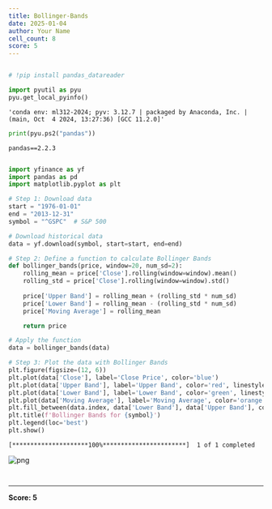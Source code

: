 ```yaml
---
title: Bollinger-Bands
date: 2025-01-04
author: Your Name
cell_count: 8
score: 5
---
```


```python

```


```python
# !pip install pandas_datareader
```


```python
import pyutil as pyu
pyu.get_local_pyinfo()
```




    'conda env: ml312-2024; pyv: 3.12.7 | packaged by Anaconda, Inc. | (main, Oct  4 2024, 13:27:36) [GCC 11.2.0]'




```python
print(pyu.ps2("pandas"))
```

    pandas==2.2.3
    



```python

```


```python
import yfinance as yf
import pandas as pd
import matplotlib.pyplot as plt

# Step 1: Download data
start = "1976-01-01"
end = "2013-12-31"
symbol = "^GSPC"  # S&P 500

# Download historical data
data = yf.download(symbol, start=start, end=end)

# Step 2: Define a function to calculate Bollinger Bands
def bollinger_bands(price, window=20, num_sd=2):
    rolling_mean = price['Close'].rolling(window=window).mean()
    rolling_std = price['Close'].rolling(window=window).std()
    
    price['Upper Band'] = rolling_mean + (rolling_std * num_sd)
    price['Lower Band'] = rolling_mean - (rolling_std * num_sd)
    price['Moving Average'] = rolling_mean

    return price

# Apply the function
data = bollinger_bands(data)

# Step 3: Plot the data with Bollinger Bands
plt.figure(figsize=(12, 6))
plt.plot(data['Close'], label='Close Price', color='blue')
plt.plot(data['Upper Band'], label='Upper Band', color='red', linestyle='--')
plt.plot(data['Lower Band'], label='Lower Band', color='green', linestyle='--')
plt.plot(data['Moving Average'], label='Moving Average', color='orange')
plt.fill_between(data.index, data['Lower Band'], data['Upper Band'], color='gray', alpha=0.2)
plt.title(f'Bollinger Bands for {symbol}')
plt.legend(loc='best')
plt.show()
```

    [*********************100%***********************]  1 of 1 completed



    
![png](/mlnotes/images/bollinger-bands_5_1.png)
    



```python

```


```python

```


---
**Score: 5**